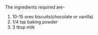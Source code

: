 The ingredients required are-

1. 10-15 oreo biscuits(chocolate or vanilla)
2. 1/4 tsp baking powder
3. 3 tbsp milk